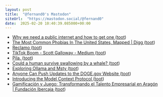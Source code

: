 ```yaml
---
layout: post
title:  "@fernand0's Mastodon"
siteUrl:  "https://mastodon.social/@fernand0"
date:  2025-02-20 10:40:39.085000+00:00
---
```

*  [Why we need a public internet and how to get one ](https://www.theverge.com/2022/5/23/23125917/ben-tarnoff-public-internet-intervie) ([toot](https://mastodon.social/@fernand0/114035788289378119))
*  [The Most Common Phobias In The United States, Mapped \| Digg ](https://digg.com/human-nature/link/the-most-common-phobias-in-the-united-states-mapped-F7vPTAdds) ([toot](https://mastodon.social/@fernand0/114035537093985411))
*  [Reclamo ](https://www.flickr.com/photos/fernand0/54316577335) ([toot](https://mastodon.social/@fernand0/114035419429682301))
*  [TikTok Boom - Scott Galloway - Medium ](https://medium.com/@profgalloway/tiktok-boom-c47b017bdaa) ([toot](https://mastodon.social/@fernand0/114033802642135740))
*  [Pila. ](https://avecesunafoto.wordpress.com/2025/02/18/pila) ([toot](https://mastodon.social/@fernand0/114031929816491172))
*  [Could a human survive swallowing by a whale?  ](https://www.thenakedscientists.com/articles/questions/could-human-survive-swallowing-whale) ([toot](https://mastodon.social/@fernand0/114031875950707390))
*  [Exploring Ollama and Msty ](https://mglink.org/2025/02/13/exploring-ollama-and-msty) ([toot](https://mastodon.social/@fernand0/114031780494743556))
*  [Anyone Can Push Updates to the DOGE.gov Website ](https://www.404media.co/anyone-can-push-updates-to-the-doge-gov-website-2) ([toot](https://mastodon.social/@fernand0/114031456891216046))
*  [Introducing the Model Context Protocol ](https://www.anthropic.com/news/model-context-protoco) ([toot](https://mastodon.social/@fernand0/114031275984785281))
*  [Gamificación y Juego: Transformando el Talento Empresarial en Aragón \| Fundación Ibercaja ](https://www.fundacionibercaja.es/actividades/conferencias-y-mesas-redondas/gamificacion-y-juego-transformando-el-talento-empresarial-en-aragon-zaragoza-2025) ([toot](https://mastodon.social/@fernand0/114030609751600280))
